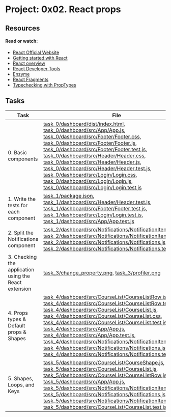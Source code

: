 # Project: 0x02. React props

## Resources

#### Read or watch:

- [React Official Website](https://intranet.alxswe.com/rltoken/XY-3QaRU8GcLgridCcoi3w)
- [Getting started with React](https://intranet.alxswe.com/rltoken/ASa6F8XX2jbBmfw0Ka4DtQ)
- [React overview](https://intranet.alxswe.com/rltoken/IJwNnC1aH7pjUXM_16-FwQ)
- [React Developer Tools](https://intranet.alxswe.com/rltoken/2vQpS-pQNQ474_yClKpi2w)
- [Enzyme](https://intranet.alxswe.com/rltoken/qsgGsN2WTikhObfGDALAeA)
- [React Fragments](https://intranet.alxswe.com/rltoken/UvnW7wfcZNSm-4DQ_P7w4g)
- [Typechecking with PropTypes](https://intranet.alxswe.com/rltoken/gYxhaEDW67VCZd9ebOT5cA)

## Tasks

| Task                                                  | File                                                                                                                                                                                                                                                                                                                                                                                                                                                                                                                                                                                                                                                                                                                                                                                                                                                                                                                                                                                                                                                       |
| ----------------------------------------------------- | ---------------------------------------------------------------------------------------------------------------------------------------------------------------------------------------------------------------------------------------------------------------------------------------------------------------------------------------------------------------------------------------------------------------------------------------------------------------------------------------------------------------------------------------------------------------------------------------------------------------------------------------------------------------------------------------------------------------------------------------------------------------------------------------------------------------------------------------------------------------------------------------------------------------------------------------------------------------------------------------------------------------------------------------------------------- |
| 0. Basic components                                   | [task_0/dashboard/dist/index.html](./task_0/dashboard/dist/index.html), [task_0/dashboard/src/App/App.js](./task_0/dashboard/src/App/App.js), [task_0/dashboard/src/Footer/Footer.css](./task_0/dashboard/src/Footer/Footer.css), [task_0/dashboard/src/Footer/Footer.js](./task_0/dashboard/src/Footer/Footer.js), [task_0/dashboard/src/Footer/Footer.test.js](./task_0/dashboard/src/Footer/Footer.test.js), [task_0/dashboard/src/Header/Header.css](./task_0/dashboard/src/Header/Header.css), [task_0/dashboard/src/Header/Header.js](./task_0/dashboard/src/Header/Header.js), [task_0/dashboard/src/Header/Header.test.js](./task_0/dashboard/src/Header/Header.test.js), [task_0/dashboard/src/Login/Login.css](./task_0/dashboard/src/Login/Login.css), [task_0/dashboard/src/Login/Login.js](./task_0/dashboard/src/Login/Login.js), [task_0/dashboard/src/Login/Login.test.js](./task_0/dashboard/src/Login/Login.test.js)                                                                                                                     |
| 1. Write the tests for each component                 | [task_1/package.json](./task_1/package.json), [task_1/dashboard/src/Header/Header.test.js](./task_1/dashboard/src/Header/Header.test.js), [task_1/dashboard/src/Footer/Footer.test.js](./task_1/dashboard/src/Footer/Footer.test.js), [task_1/dashboard/src/Login/Login.test.js](./task_1/dashboard/src/Login/Login.test.js), [task_1/dashboard/src/App/App.test.js](./task_1/dashboard/src/App/App.test.js)                                                                                                                                                                                                                                                                                                                                                                                                                                                                                                                                                                                                                                               |
| 2. Split the Notifications component                  | [task_2/dashboard/src/Notifications/NotificationItem.js](./task_2/dashboard/src/Notifications/NotificationItem.js), [task_2/dashboard/src/Notifications/NotificationItem.test.js](./task_2/dashboard/src/Notifications/NotificationItem.test.js), [task_2/dashboard/src/Notifications/Notifications.js](./task_2/dashboard/src/Notifications/Notifications.js), [task_2/dashboard/src/Notifications/Notifications.test.js](./task_2/dashboard/src/Notifications/Notifications.test.js)                                                                                                                                                                                                                                                                                                                                                                                                                                                                                                                                                                     |
| 3. Checking the application using the React extension | [task_3/change_property.png](./task_3/change_property.png), [task_3/profiler.png](./task_3/profiler.png)                                                                                                                                                                                                                                                                                                                                                                                                                                                                                                                                                                                                                                                                                                                                                                                                                                                                                                                                                   |
| 4. Props types & Default props & Shapes               | [task_4/dashboard/src/CourseList/CourseListRow.js](./task_4/dashboard/src/CourseList/CourseListRow.js), [task_4/dashboard/src/CourseList/CourseListRow.test.js](./task_4/dashboard/src/CourseList/CourseListRow.test.js), [task_4/dashboard/src/CourseList/CourseList.js](./task_4/dashboard/src/CourseList/CourseList.js), [task_4/dashboard/src/CourseList/CourseList.css](./task_4/dashboard/src/CourseList/CourseList.css), [task_4/dashboard/src/CourseList/CourseList.test.js](./task_4/dashboard/src/CourseList/CourseList.test.js), [task_4/dashboard/src/App/App.js](./task_4/dashboard/src/App/App.js), [task_4/dashboard/src/App/App.test.js](./task_4/dashboard/src/App/App.test.js), [task_4/dashboard/src/Notifications/NotificationItem.js](./task_4/dashboard/src/Notifications/NotificationItem.js), [task_4/dashboard/src/Notifications/Notifications.js](./task_4/dashboard/src/Notifications/Notifications.js), [task_4/dashboard/src/Notifications/Notifications.test.js](./task_4/dashboard/src/Notifications/Notifications.test.js) |
| 5. Shapes, Loops, and Keys                            | [task_5/dashboard/src/CourseList/CourseShape.js](./task_5/dashboard/src/CourseList/CourseShape.js), [task_5/dashboard/src/CourseList/CourseList.js](./task_5/dashboard/src/CourseList/CourseList.js), [task_5/dashboard/src/CourseList/CourseListRow.js](./task_5/dashboard/src/CourseList/CourseListRow.js), [task_5/dashboard/src/App/App.js](./task_5/dashboard/src/App/App.js), [task_5/dashboard/src/Notifications/NotificationItemShape.js](./task_5/dashboard/src/Notifications/NotificationItemShape.js), [task_5/dashboard/src/Notifications/Notifications.js](./task_5/dashboard/src/Notifications/Notifications.js), [task_5/dashboard/src/Notifications/NotificationItem.test.js](./task_5/dashboard/src/Notifications/NotificationItem.test.js), [task_5/dashboard/src/CourseList/CourseList.test.js](./task_5/dashboard/src/CourseList/CourseList.test.js)                                                                                                                                                                                   |
